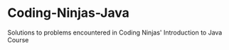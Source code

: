 # Coding-Ninjas-Java
Solutions to problems encountered in Coding Ninjas' Introduction to Java Course
